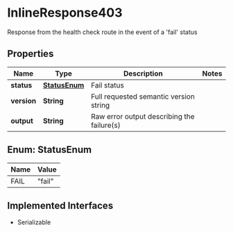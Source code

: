 

# InlineResponse403

Response from the health check route in the event of a 'fail' status

## Properties

Name | Type | Description | Notes
------------ | ------------- | ------------- | -------------
**status** | [**StatusEnum**](#StatusEnum) | Fail status | 
**version** | **String** | Full requested semantic version string | 
**output** | **String** | Raw error output describing the failure(s) | 



## Enum: StatusEnum

Name | Value
---- | -----
FAIL | &quot;fail&quot;


## Implemented Interfaces

* Serializable


